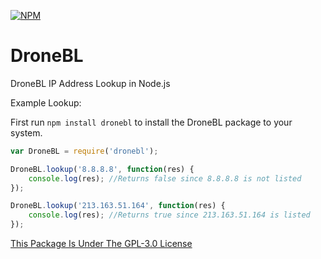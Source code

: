 [![NPM](https://nodei.co/npm/dronebl.png?downloads=true&downloadRank=true&stars=true)](https://npmjs.com/package/dronebl/)

# DroneBL
DroneBL IP Address Lookup in Node.js

Example Lookup:

First run ```npm install dronebl``` to install the DroneBL package to your system.

```javascript
var DroneBL = require('dronebl');

DroneBL.lookup('8.8.8.8', function(res) {
	console.log(res); //Returns false since 8.8.8.8 is not listed
});

DroneBL.lookup('213.163.51.164', function(res) {
	console.log(res); //Returns true since 213.163.51.164 is listed
});
```

[This Package Is Under The GPL-3.0 License](https://raw.githubusercontent.com/AlphaT3ch/DroneBL/master/LICENSE.txt)